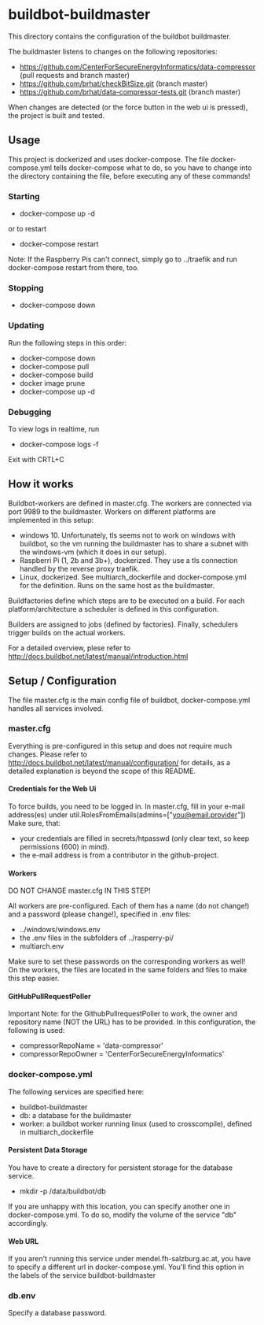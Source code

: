 # buildbot-buildmaster
This directory contains the configuration of the buildbot buildmaster.

The buildmaster listens to changes on the following repositories:
- https://github.com/CenterForSecureEnergyInformatics/data-compressor (pull requests and branch master)
- https://github.com/brhat/checkBitSize.git (branch master)
- https://github.com/brhat/data-compressor-tests.git (branch master)

When changes are detected (or the force button in the web ui is pressed), the project is built and tested.
## Usage
This project is dockerized and uses docker-compose.
The file docker-compose.yml tells docker-compose what to do, so you have to change into the directory containing the file, before executing any of these commands!
### Starting
- docker-compose up -d

or to restart
- docker-compose restart

Note: If the Raspberry Pis can't connect, simply go to ../traefik and run docker-compose restart from there, too.
### Stopping
- docker-compose down
### Updating
Run the following steps in this order:
- docker-compose down
- docker-compose pull
- docker-compose build
- docker image prune
- docker-compose up -d
### Debugging
To view logs in realtime, run
- docker-compose logs -f

Exit with CRTL+C
## How it works
Buildbot-workers are defined in master.cfg.
The workers are connected via port 9989 to the buildmaster.
Workers on different platforms are implemented in this setup:
- windows 10. Unfortunately, tls seems not to work on windows with buildbot, so the vm running the buildmaster has to share a subnet with the windows-vm (which it does in our setup).
- Raspberri Pi (1, 2b and 3b+), dockerized. They use a tls connection handled by the reverse proxy traefik.
- Linux, dockerized. See multiarch_dockerfile and docker-compose.yml for the definition. Runs on the same host as the buildmaster.

Buildfactories define which steps are to be executed on a build.
For each platform/architecture a scheduler is defined in this configuration.

Builders are assigned to jobs (defined by factories).
Finally, schedulers trigger builds on the actual workers.

For a detailed overview, plese refer to http://docs.buildbot.net/latest/manual/introduction.html

## Setup / Configuration
The file master.cfg is the main config file of buildbot, docker-compose.yml handles all services involved.
### master.cfg
Everything is pre-configured in this setup and does not require much changes.
Please refer to http://docs.buildbot.net/latest/manual/configuration/ for details, as a detailed explanation is beyond the scope of this README.
#### Credentials for the Web Ui
To force builds, you need to be logged in.
In master.cfg, fill in your e-mail address(es) under util.RolesFromEmails(admins=["you@email.provider"])
Make sure, that:
- your credentials are filled in secrets/htpasswd (only clear text, so keep permissions (600) in mind).
- the e-mail address is from a contributor in the github-project.
#### Workers
DO NOT CHANGE master.cfg IN THIS STEP!

All workers are pre-configured.
Each of them has a name (do not change!) and a password (please change!), specified in .env files:
- ../windows/windows.env
- the .env files in the subfolders of ../rasperry-pi/
- multiarch.env

Make sure to set these passwords on the corresponding workers as well!
On the workers, the files are located in the same folders and files to make this step easier.

#### GitHubPullRequestPoller
Important Note: for the GithubPullrequestPoller to work, the owner and repository name (NOT the URL) has to be provided.
In this configuration, the following is used:
- compressorRepoName = 'data-compressor'
- compressorRepoOwner = 'CenterForSecureEnergyInformatics'

### docker-compose.yml
The following services are specified here:
- buildbot-buildmaster
- db: a database for the buildmaster
- worker: a buildbot worker running linux (used to crosscompile), defined in multiarch_dockerfile

#### Persistent Data Storage
You have to create a directory for persistent storage for the database service.
- mkdir -p /data/buildbot/db

If you are unhappy with this location, you can specify another one in docker-compose.yml.
To do so, modify the volume of the service "db" accordingly.

#### Web URL
If you aren't running this service under mendel.fh-salzburg.ac.at, you have to specify a different url in docker-compose.yml.
You'll find this option in the labels of the service buildbot-buildmaster
### db.env
Specify a database password.

